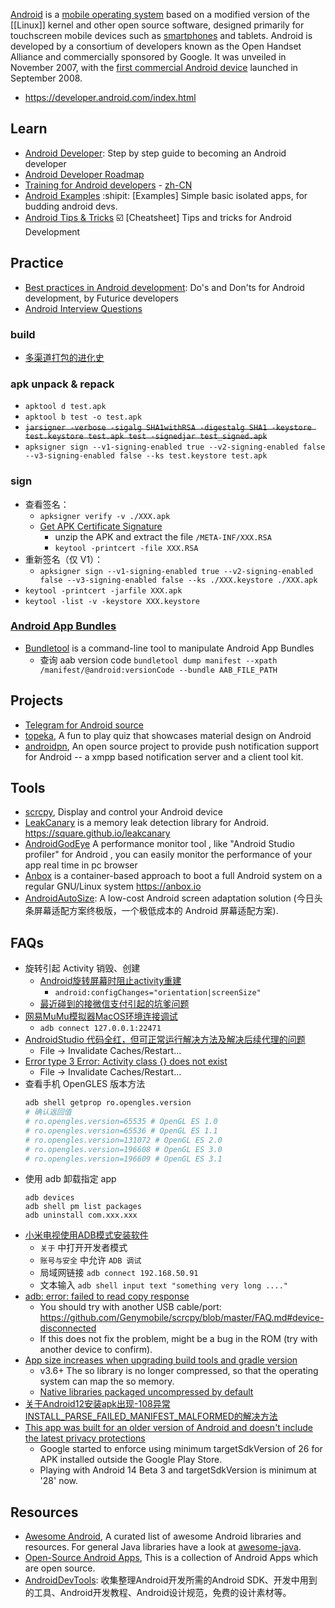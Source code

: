 [Android](https://www.android.com/) is a [mobile operating system](https://en.wikipedia.org/wiki/Mobile_operating_system) based on a modified version of the [[Linux]] kernel and other open source software, designed primarily for touchscreen mobile devices such as [smartphones](https://en.wikipedia.org/wiki/Smartphone) and tablets. Android is developed by a consortium of developers known as the Open Handset Alliance and commercially sponsored by Google. It was unveiled in November 2007, with the [first commercial Android device](https://en.wikipedia.org/wiki/HTC_Dream) launched in September 2008.


- https://developer.android.com/index.html



## Learn
- [Android Developer](https://roadmap.sh/android): Step by step guide to becoming an Android developer
- [Android Developer Roadmap](https://github.com/mobile-roadmap/android-developer-roadmap)
- [Training for Android developers](https://developer.android.com/training/index.html) - [zh-CN](http://hukai.me/android-training-course-in-chinese/)
- [Android Examples](https://github.com/nisrulz/android-examples) :shipit: [Examples] Simple basic isolated apps, for budding android devs.
- [Android Tips & Tricks](https://github.com/nisrulz/android-tips-tricks) ☑️ [Cheatsheet] Tips and tricks for Android Development



## Practice
- [Best practices in Android development](https://github.com/futurice/android-best-practices): Do's and Don'ts for Android development, by Futurice developers
- [Android Interview Questions](https://github.com/MindorksOpenSource/android-interview-questions)

### build
- [多渠道打包的进化史](http://www.dss886.com/2017/11/22/01/)

### apk unpack & repack
- `apktool d test.apk`
- `apktool b test -o test.apk`
- ~~`jarsigner -verbose -sigalg SHA1withRSA -digestalg SHA1 -keystore test.keystore test.apk test -signedjar test_signed.apk`~~
- `apksigner sign --v1-signing-enabled true --v2-signing-enabled false --v3-signing-enabled false --ks test.keystore test.apk`

### sign
- 查看签名：
  - `apksigner verify -v ./XXX.apk`
  - [Get APK Certificate Signature](https://gist.github.com/arturokunder/161a2a0d70bdca13931c0303bab348a9)
    - unzip the APK and extract the file `/META-INF/XXX.RSA`
    - `keytool -printcert -file XXX.RSA`
- 重新签名（仅 V1）：
  - `apksigner sign --v1-signing-enabled true --v2-signing-enabled false --v3-signing-enabled false --ks ./XXX.keystore ./XXX.apk`
- `keytool -printcert -jarfile XXX.apk`
- `keytool -list -v -keystore XXX.keystore`

### [Android App Bundles](https://developer.android.com/guide/app-bundle)
- [Bundletool](https://github.com/google/bundletool) is a command-line tool to manipulate Android App Bundles
  - 查询 aab version code `bundletool dump manifest --xpath /manifest/@android:versionCode --bundle AAB_FILE_PATH`



## Projects
- [Telegram for Android source](https://github.com/DrKLO/Telegram)
- [topeka](https://github.com/googlesamples/android-topeka), A fun to play quiz that showcases material design on Android
- [androidpn](https://github.com/dannytiehui/androidpn), An open source project to provide push notification support for Android -- a xmpp based notification server and a client tool kit.



## Tools
- [scrcpy](https://github.com/Genymobile/scrcpy), Display and control your Android device
- [LeakCanary](https://github.com/square/leakcanary/) is a memory leak detection library for Android. https://square.github.io/leakcanary
- [AndroidGodEye](https://github.com/Kyson/AndroidGodEye) A performance monitor tool , like "Android Studio profiler" for Android , you can easily monitor the performance of your app real time in pc browser
- [Anbox](https://github.com/anbox/anbox) is a container-based approach to boot a full Android system on a regular GNU/Linux system https://anbox.io
- [AndroidAutoSize](https://github.com/JessYanCoding/AndroidAutoSize): A low-cost Android screen adaptation solution (今日头条屏幕适配方案终极版，一个极低成本的 Android 屏幕适配方案).



## FAQs
- 旋转引起 Activity 销毁、创建
  - [Android旋转屏幕时阻止activity重建](https://blog.csdn.net/u011421608/article/details/50883665)
    - `android:configChanges="orientation|screenSize"`
  - [最近碰到的接微信支付引起的坑爹问题](https://www.cnblogs.com/lbfamous/p/5144425.html)
- [网易MuMu模拟器MacOS环境连接调试](https://www.jianshu.com/p/9e6fc03705f3)
  - `adb connect 127.0.0.1:22471`
- [AndroidStudio 代码全红，但可正常运行解决方法及解决后续代理的问题](https://blog.csdn.net/liujie33852964/article/details/80590554)
  - File -> Invalidate Caches/Restart...
- [Error type 3 Error: Activity class {} does not exist](https://stackoverflow.com/questions/20915266/error-type-3-error-activity-class-does-not-exist)
  - File -> Invalidate Caches/Restart...
- 查看手机 OpenGLES 版本方法
  ```sh
  adb shell getprop ro.opengles.version
  # 确认返回值
  # ro.opengles.version=65535 # OpenGL ES 1.0
  # ro.opengles.version=65536 # OpenGL ES 1.1
  # ro.opengles.version=131072 # OpenGL ES 2.0
  # ro.opengles.version=196608 # OpenGL ES 3.0
  # ro.opengles.version=196609 # OpenGL ES 3.1
  ```
- 使用 adb 卸载指定 app
  ```
  adb devices
  adb shell pm list packages
  adb uninstall com.xxx.xxx
  ```
- [小米电视使用ADB模式安装软件](https://zhuanlan.zhihu.com/p/374069891)
  - `关于` 中打开开发者模式
  - `账号与安全` 中允许 `ADB 调试`
  - 局域网链接 `adb connect 192.168.50.91`
  - 文本输入   `adb shell input text "something very long ...."`
- [adb: error: failed to read copy response](https://github.com/Genymobile/scrcpy/issues/3241)
  - You should try with another USB cable/port: https://github.com/Genymobile/scrcpy/blob/master/FAQ.md#device-disconnected
  - If this does not fix the problem, might be a bug in the ROM (try with another device to confirm).
- [App size increases when upgrading build tools and gradle version](https://github.com/flutter/flutter/issues/79619)
  - v3.6+ The so library is no longer compressed, so that the operating system can map the so memory.
  - [Native libraries packaged uncompressed by default](https://developer.android.com/studio/past-releases/past-agp-releases/agp-3-6-0-release-notes#extractNativeLibs)
- [关于Android12安装apk出现-108异常INSTALL_PARSE_FAILED_MANIFEST_MALFORMED的解决方法](https://stars-one.site/2022/11/22/android12-install-108)
- [This app was built for an older version of Android and doesn't include the latest privacy protections](https://stackoverflow.com/questions/73517346/this-app-was-built-for-an-older-version-of-android-and-doesnt-include-the-lates/73933945#73933945)
  - Google started to enforce using minimum targetSdkVersion of 26 for APK installed outside the Google Play Store.
  - Playing with Android 14 Beta 3 and targetSdkVersion is minimum at '28' now.



## Resources
- [Awesome Android](https://github.com/JStumpp/awesome-android), A curated list of awesome Android libraries and resources. For general Java libraries have a look at [awesome-java](https://github.com/akullpp/awesome-java).
- [Open-Source Android Apps](https://github.com/pcqpcq/open-source-android-apps), This is a collection of Android Apps which are open source.
- [AndroidDevTools](https://github.com/inferjay/AndroidDevTools): 收集整理Android开发所需的Android SDK、开发中用到的工具、Android开发教程、Android设计规范，免费的设计素材等。

